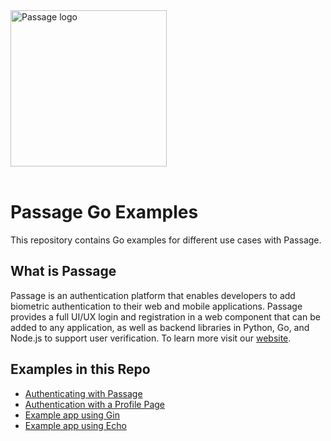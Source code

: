 <img src="https://storage.googleapis.com/passage-docs/passage-logo-gradient.svg" alt="Passage logo" style="width:250px;"/>
<br/><br/>

# Passage Go Examples

This repository contains Go examples for different use cases with Passage.

## What is Passage
Passage is an authentication platform that enables developers to add biometric authentication to their web and mobile applications. Passage provides a full UI/UX login and registration in a web component that can be added to any application, as well as backend libraries in Python, Go, and Node.js to support user verification. To learn more visit our [website](https://passage.id).

## Examples in this Repo
* [Authenticating with Passage](01-Login/)
* [Authentication with a Profile Page](02-Login-With-Profile/)
* [Example app using Gin](03-Gin/)
* [Example app using Echo](04-Echo/)
